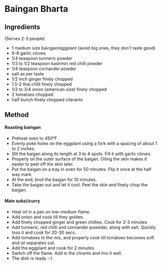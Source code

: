 # Baingan Bharta

## Ingredients

(Serves 2-3 people)

- 1 medium size baingan/eggplant (avoid big ones, they don't taste good)
- 6-8 garlic cloves
- 1/4 teaspoon turmeric powder
- 1/3 to 1/2 teaspoon kashmiri red chilli powder
- 1/4 teaspoon corriander powder
- salt as per taste
- 1/2 inch ginger finely chopped
- 1.5-2 thai chilli finely chopped
- 1/2 to 3/4 onion (american size) finely chopped 
- 2 tomatoes chopped
- half bunch finely chopped cilaranto

## Method

#### Roasting baingan
- Preheat oven to 450&deg;F
- Evenly poke holes on the eggplant using a fork with a spacing of about 1 to 2 inches.
- Slit the baigan along its length at 3 to 4 spots. Fill it with garlic cloves. 
- Properly oil the outer surface of the baigan. Oiling the skin makes it easier to peel off the skin later. 
- Put the baigan on a tray in oven for 50 minutes. Flip it once at the half way mark
- At the end, broil the baigan for 10 minutes. 
- Take the baigan out and let it cool. Peel the skin and finely chop the baigan. 

#### Main subzi/curry
- Heat oil in a pan on low-medium flame.
- Add onion and cook till they golden.
- Add finely chopped ginger and green chillies. Cook for 2-3 minutes
- Add turmeric, red chilli and corriander poweder, along with salt. Quickly toss it and cook for 20-30 secs.
- Add tomatoes to the mix, and properly cook till tomatoes becomes soft and oil separates out. 
- Add the eggplant and cook for 2 minutes. 
- Switch off the flame. Add in the cliranto and mix it well. 
- The dish is ready :-)
